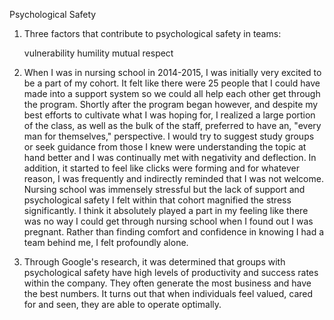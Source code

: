 Psychological Safety

1. Three factors that contribute to psychological safety in teams:

    vulnerability
    humility
    mutual respect

2. When I was in nursing school in 2014-2015, I was initially very excited to be a part of my cohort. It felt like there were 25 people that I could have made into a support system so we could all help each other get through the program. Shortly after the program began however, and despite my best efforts to cultivate what I was hoping for, I realized a large portion of the class, as well as the bulk of the staff, preferred to have an, "every man for themselves," perspective. I would try to suggest study groups or seek guidance from those I knew were understanding the topic at hand better and I was continually met with negativity and deflection. In addition, it started to feel like clicks were forming and for whatever reason, I was frequently and indirectly reminded that I was not welcome. Nursing school was immensely stressful but the lack of support and psychological safety I felt within that cohort magnified the stress significantly. I think it absolutely played a part in my feeling like there was no way I could get through nursing school when I found out I was pregnant. Rather than finding comfort and confidence in knowing I had a team behind me, I felt profoundly alone.

3. Through Google's research, it was determined that groups with psychological safety have high levels of productivity and success rates within the company. They often generate the most business and have the best numbers. It turns out that when individuals feel valued, cared for and seen, they are able to operate optimally.